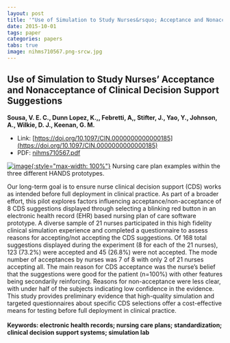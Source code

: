 ```yaml
---
layout: post
title: '"Use of Simulation to Study Nurses&rsquo; Acceptance and Nonacceptance of Clinical Decision Support Suggestions"'
date: 2015-10-01
tags: paper
categories: papers
tabs: true
image: nihms710567.png-srcw.jpg
---
```


## Use of Simulation to Study Nurses&rsquo; Acceptance and Nonacceptance of Clinical Decision Support Suggestions
**Sousa, V. E. C., Dunn Lopez, K.,, Febretti, A,, Stifter, J., Yao, Y., Johnson, A., Wilkie, D. J., Keenan, G. M.**
- Link: [https://doi.org/10.1097/CIN.0000000000000185](https://doi.org/10.1097/CIN.0000000000000185)
- PDF: [nihms710567.pdf](/documents/nihms710567.pdf)


[![image](https://www.evl.uic.edu/output/originals/nihms710567.png-srcw.jpg){:style="max-width: 100%"}](https://www.evl.uic.edu/output/originals/nihms710567.png-srcw.jpg)
Nursing care plan examples within the three different HANDS prototypes.

Our long-term goal is to ensure nurse clinical decision support (CDS) works as intended before full deployment in clinical practice. As part of a broader effort, this pilot explores factors influencing acceptance/non-acceptance of 8 CDS suggestions displayed through selecting a blinking red button in an electronic health record (EHR) based nursing plan of care software prototype. A diverse sample of 21 nurses participated in this high fidelity clinical simulation experience and completed a questionnaire to assess reasons for accepting/not accepting the CDS suggestions. Of 168 total suggestions displayed during the experiment (8 for each of the 21 nurses), 123 (73.2%) were accepted and 45 (26.8%) were not accepted. The mode number of acceptances by nurses was 7 of 8 with only 2 of 21 nurses accepting all. The main reason for CDS acceptance was the nurse’s belief that the suggestions were good for the patient (n=100%) with other features being secondarily reinforcing. Reasons for non-acceptance were less clear, with under half of the subjects indicating low confidence in the evidence. This study provides preliminary evidence that high-quality simulation and targeted questionnaires about specific CDS selections offer a cost-effective means for testing before full deployment in clinical practice.<br><br>
<strong>Keywords:</strrong> electronic health records; nursing care plans; standardization; clinical decision support systems; simulation lab